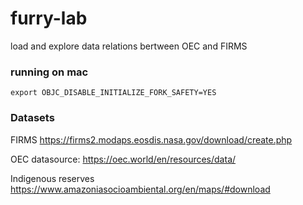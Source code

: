 # furry-lab
load and explore data relations bertween OEC and FIRMS

### running on mac
`export OBJC_DISABLE_INITIALIZE_FORK_SAFETY=YES`

### Datasets
FIRMS
https://firms2.modaps.eosdis.nasa.gov/download/create.php

OEC
datasource: https://oec.world/en/resources/data/

Indigenous reserves
https://www.amazoniasocioambiental.org/en/maps/#download
